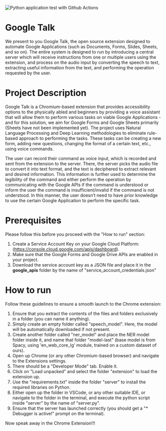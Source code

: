 ![Python application test with Github Actions](https://github.com/Abdullah476/FYP-F22-101-D-GoogleTalk/actions/workflows/main.yml/badge.svg?branch=main) 
# Google Talk

We present to you Google Talk, the open source extension designed to automate Google Applications (such as Documents, Forms, Slides, Sheets, and so on). The entire system is designed to run by introducing a central server which will receive instructions from one or multiple users using the extension, and process on the audio input by converting the speech to text, extracting useful information from the text, and performing the operation requested by the user.

# Project Description

Google Talk is a Chromium-based extension that provides accessibility options to the physically abled and beginners by providing a voice assistant that will allow them to perform various tasks on viable Google Applications - and for this solution, we aim for Google Forms and Google Sheets primarily (Sheets have not been implemented yet). The project uses Natural Language Processing and Deep Learning methodologies to eliminate rule-based approach to performing the tasks. These tasks can be creating a new form, adding new questions, changing the format of a certain text, etc., using voice commands.

The user can record their command as voice input, which is recorded and sent from the extension to the server. There, the server picks the audio file to convert it into text format, and the text is deciphered to extract relevant and desired information. This information is further used to determine the legibility of the command and either perform the operation by communicating with the Google APIs if the command is understood or inform the user the command is insufficient/invalid if the command is not understood. In this manner, the user doesn’t need to have prior knowledge to use the certain Google Application to perform the specific task.

# Prerequisites

Please follow this before you proceed with the "How to run" section:
1. Create a Service Account Key on your Google Cloud Platform: (https://console.cloud.google.com/apis/dashboard).
2. Make sure that the Google Forms and Google Drive APIs are enabled in your project.
3. Download the service account key as a JSON file and place it in the **google_apis** folder by the name of "service_account_credentials.json" 

# How to run

Follow these guidelines to ensure a smooth launch to the Chrome extension:
1. Ensure that you extract the contents of the files and folders exclusively in a folder (you can name it anything).
2. Simply create an empty folder called "speech_model". Here, the model will be automatically downloaded if not present.
3. Create another folder called "ner_model" and place the NER model folder inside it, and name that folder "model-last" (base model is from Spacy, using 'en_web_core_lg' module, trained on a custom dataset of ours).
4. Open up Chrome (or any other Chromium-based browser) and navigate to the Extensions settings.
5. There should be a "Developer Mode" tab. Enable it.
6. Click on "Load unpacked" and select the folder "extension" to load the extension up.
7. Use the "requirements.txt" inside the folder "server" to install the required libraries on Python.
8. Either open up the folder in VSCode, or any other suitable IDE, or navigate to the folder in the terminal, and execute the python script inside "server" by the name of "server.py".
9. Ensure that the server has launched correctly (you should get a "* Debugger is active!" prompt on the terminal).

Now speak away in the Chrome Extension!!!
